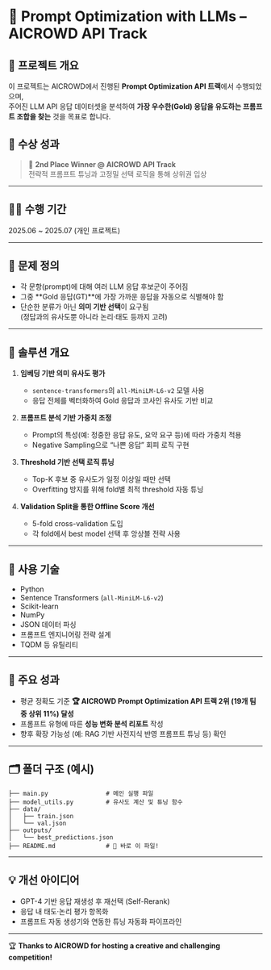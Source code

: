 # 🧠 Prompt Optimization with LLMs – AICROWD API Track

## 🏁 프로젝트 개요

이 프로젝트는 AICROWD에서 진행된 **Prompt Optimization API 트랙**에서 수행되었으며,  
주어진 LLM API 응답 데이터셋을 분석하여 **가장 우수한(Gold) 응답을 유도하는 프롬프트 조합을 찾는** 것을 목표로 합니다.

## 🥈 수상 성과

> 🥈 **2nd Place Winner @ AICROWD API Track**  
> 전략적 프롬프트 튜닝과 고정밀 선택 로직을 통해 상위권 입상

---

## 👩‍💻 수행 기간

2025.06 ~ 2025.07 (개인 프로젝트)

---

## 📌 문제 정의

- 각 문항(prompt)에 대해 여러 LLM 응답 후보군이 주어짐  
- 그중 **Gold 응답(GT)**에 가장 가까운 응답을 자동으로 식별해야 함  
- 단순한 분류가 아닌 **의미 기반 선택**이 요구됨  
  (정답과의 유사도뿐 아니라 논리·태도 등까지 고려)

---

## 🧪 솔루션 개요

1. **임베딩 기반 의미 유사도 평가**
   - `sentence-transformers`의 `all-MiniLM-L6-v2` 모델 사용
   - 응답 전체를 벡터화하여 Gold 응답과 코사인 유사도 기반 비교

2. **프롬프트 분석 기반 가중치 조정**
   - Prompt의 특성(예: 정중한 응답 유도, 요약 요구 등)에 따라 가중치 적용
   - Negative Sampling으로 “나쁜 응답” 회피 로직 구현

3. **Threshold 기반 선택 로직 튜닝**
   - Top-K 후보 중 유사도가 일정 이상일 때만 선택
   - Overfitting 방지를 위해 fold별 최적 threshold 자동 튜닝

4. **Validation Split을 통한 Offline Score 개선**
   - 5-fold cross-validation 도입
   - 각 fold에서 best model 선택 후 앙상블 전략 사용

---

## 🧰 사용 기술

- Python
- Sentence Transformers (`all-MiniLM-L6-v2`)
- Scikit-learn
- NumPy
- JSON 데이터 파싱
- 프롬프트 엔지니어링 전략 설계
- TQDM 등 유틸리티

---

## 🎯 주요 성과

- 평균 정확도 기준 **🏆 AICROWD Prompt Optimization API 트랙 2위 (19개 팀 중 상위 11%) 달성**
- 프롬프트 유형에 따른 **성능 변화 분석 리포트** 작성
- 향후 확장 가능성 (예: RAG 기반 사전지식 반영 프롬프트 튜닝 등) 확인

---

## 🗂️ 폴더 구조 (예시)

```
├── main.py                # 메인 실행 파일
├── model_utils.py         # 유사도 계산 및 튜닝 함수
├── data/
│   ├── train.json
│   └── val.json
├── outputs/
│   └── best_predictions.json
├── README.md              # 📄 바로 이 파일!
```

---

## 💡 개선 아이디어

- GPT-4 기반 응답 재생성 후 재선택 (Self-Rerank)
- 응답 내 태도·논리 평가 항목화
- 프롬프트 자동 생성기와 연동한 튜닝 자동화 파이프라인

---

🏆 **Thanks to AICROWD for hosting a creative and challenging competition!**
